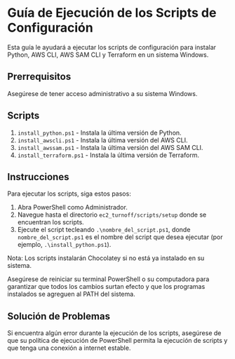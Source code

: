 # Guía de Ejecución de los Scripts de Configuración

Esta guía le ayudará a ejecutar los scripts de configuración para instalar Python, AWS CLI, AWS SAM CLI y Terraform en un sistema Windows.

## Prerrequisitos

Asegúrese de tener acceso administrativo a su sistema Windows.

## Scripts

1. `install_python.ps1` - Instala la última versión de Python.
2. `install_awscli.ps1` - Instala la última versión del AWS CLI.
3. `install_awssam.ps1` - Instala la última versión del AWS SAM CLI.
4. `install_terraform.ps1` - Instala la última versión de Terraform.

## Instrucciones

Para ejecutar los scripts, siga estos pasos:

1. Abra PowerShell como Administrador.
2. Navegue hasta el directorio `ec2_turnoff/scripts/setup` donde se encuentran los scripts.
3. Ejecute el script tecleando `.\nombre_del_script.ps1`, donde `nombre_del_script.ps1` es el nombre del script que desea ejecutar (por ejemplo, `.\install_python.ps1`).

Nota: Los scripts instalarán Chocolatey si no está ya instalado en su sistema.

Asegúrese de reiniciar su terminal PowerShell o su computadora para garantizar que todos los cambios surtan efecto y que los programas instalados se agreguen al PATH del sistema.

## Solución de Problemas

Si encuentra algún error durante la ejecución de los scripts, asegúrese de que su política de ejecución de PowerShell permita la ejecución de scripts y que tenga una conexión a internet estable.
